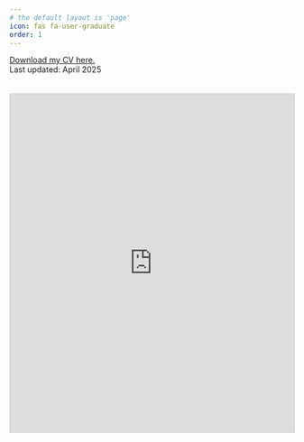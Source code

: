 ```yaml
---
# the default layout is 'page'
icon: fas fa-user-graduate
order: 1
---
```


<style>
    iframe {
      border: 1px solid #ccc;
      margin-top: 20px;
    }
</style>

[Download my CV here.](https://xudong-zhu01.github.io/documents/cv-xudong-zhu.pdf)<br>
Last updated: April 2025

<body>
<!-- 引入 PDF.js 的 viewer -->
<iframe src="https://mozilla.github.io/pdf.js/web/viewer.html?file=https://xudong-zhu01.github.io/documents/cv-xudong-zhu.pdf" width="100%" height="600px"></iframe>
</body>
